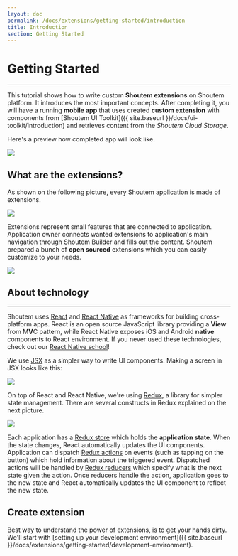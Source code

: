 ```yaml
---
layout: doc
permalink: /docs/extensions/getting-started/introduction
title: Introduction
section: Getting Started
---
```


# Getting Started
<hr />

This tutorial shows how to write custom **Shoutem extensions** on Shoutem platform. It introduces the most important concepts. After completing it, you will have a running **mobile app** that uses created **custom extension** with components from [Shoutem UI Toolkit]({{ site.baseurl }}/docs/ui-toolkit/introduction) and retrieves content from the _Shoutem Cloud Storage_.

Here's a preview how completed app will look like.

<p class="image">
<img src='{{ site.baseurl }}/img/getting-started/extension-preview.jpg'/>
</p>

## What are the extensions?
As shown on the following picture, every Shoutem application is made of extensions.

<p class="image">
<img src='{{ site.baseurl }}/img/getting-started/apps-are-made-of-extensions.png'/>
</p>

Extensions represent small features that are connected to application. Application owner connects wanted extensions to application's main navigation through Shoutem Builder and fills out the content. Shoutem prepared a bunch of **open sourced** extensions which you can easily customize to your needs.

<p class="image">
<img src='{{ site.baseurl }}/img/getting-started/shoutem-extensions.png'/>
</p>

## About technology

<hr />

Shoutem uses [React](https://facebook.github.io/react/) and [React Native](https://facebook.github.io/react-native/) as frameworks for building cross-platform apps. React is an open source JavaScript library providing a **View** from M**V**C pattern, while React Native exposes iOS and Android **native** components to React environment. If you never used these technologies, check out our [React Native school](http://school.shoutem.com/)!

We use [JSX](https://facebook.github.io/react/docs/jsx-in-depth.html) as a simpler way to write UI components. Making a screen in JSX looks like this:

<p class="image">
<img src='{{ site.baseurl }}/img/getting-started/jsx-component-example.png'/>
</p>

On top of React and React Native, we're using [Redux](http://redux.js.org/), a library for simpler state management. There are several constructs in Redux explained on the next picture.

<p class="image">
<img src='{{ site.baseurl }}/img/getting-started/redux.png'/>
</p>

Each application has a [Redux store](http://redux.js.org/docs/basics/Store.html) which holds the **application state**. When the state changes, React automatically updates the UI components. Application can dispatch [Redux actions](http://redux.js.org/docs/basics/Actions.html) on events (such as tapping on the button) which hold information about the triggered event. Dispatched actions will be handled by [Redux reducers](http://redux.js.org/docs/basics/Reducers.html) which specify what is the next state given the action. Once reducers handle the action, application goes to the new state and React automatically updates the UI component to reflect the new state.

## Create extension
Best way to understand the power of extensions, is to get your hands dirty. We'll start with [setting up your development environment]({{ site.baseurl }}/docs/extensions/getting-started/development-environment).
